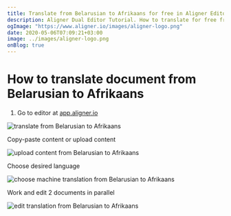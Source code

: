 ```yaml
---
title: Translate from Belarusian to Afrikaans for free in Aligner Editor
description: Aligner Dual Editor Tutorial. How to translate for free from Belarusian to Afrikaans. Aligner is multilingual document management platform. 
ogImage: "https://www.aligner.io/images/aligner-logo.png"
date: 2020-05-06T07:09:21+03:00
image: ../images/aligner-logo.png
onBlog: true
---
```


# How to translate document from Belarusian to Afrikaans

1. Go to editor at [app.aligner.io](https://app.aligner.io "Aligner App web page")

![translate from Belarusian to Afrikaans](../aligner-blank-editor.png "translate from Belarusian to Afrikaans")

Copy-paste content or upload content

![upload content from Belarusian to Afrikaans](../aligner-uploaded-document.png "upload content from Belarusian to Afrikaans")

Choose desired language

![choose machine translation from Belarusian to Afrikaans](../aligner-language-dropdown.png "choose machine translation from Belarusian to Afrikaans")

Work and edit 2 documents in parallel

![edit translation from Belarusian to Afrikaans](../aligner-double-sitded-editor.png "edit translation from Belarusian to Afrikaans")

